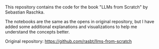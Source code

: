 This repository contains the code for the book "LLMs from Scratch" by Sebastian Raschka.

The notebooks are the same as the opens in original repository, but I have added some additional explanations and visualizations to help me understand the concepts better.

Original repository: https://github.com/rasbt/llms-from-scratch



